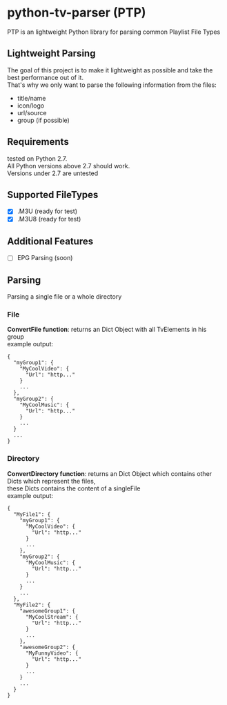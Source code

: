 # python-tv-parser **(PTP)**
PTP is an lightweight Python library for parsing common Playlist File Types

## Lightweight Parsing
The goal of this project is to make it lightweight as possible and take the best performance out of it. <br />
That's why we only want to parse the following information from the files: <br />
- title/name
- icon/logo
- url/source
- group (if possible)

## Requirements
tested on Python 2.7. <br />
All Python versions above 2.7 should work.<br />
Versions under 2.7 are untested

## Supported FileTypes
- [X] .M3U (ready for test)
- [X] .M3U8 (ready for test)

## Additional Features
- [ ] EPG Parsing (soon)

## Parsing
Parsing a single file or a whole directory

### File
**ConvertFile function**:
returns an Dict Object with all TvElements in his group<br />
example output:
```
{
  "myGroup1": {
    "MyCoolVideo": {
      "Url": "http..."
    }
    ...
  },
  "myGroup2": {
    "MyCoolMusic": {
      "Url": "http..."
    }
    ...
  }
  ...
}
```

### Directory
**ConvertDirectory function**:
returns an Dict Object which contains other Dicts which represent the files,<br />
these Dicts contains the content of a singleFile<br />
example output:
```
{
  "MyFile1": {
    "myGroup1": {
      "MyCoolVideo": {
        "Url": "http..."
      }
      ...
    },
    "myGroup2": {
      "MyCoolMusic": {
        "Url": "http..."
      }
      ...
    }
    ...
  },
  "MyFile2": {
    "awesomeGroup1": {
      "MyCoolStream": {
        "Url": "http..."
      }
      ...
    },
    "awesomeGroup2": {
      "MyFunnyVideo": {
        "Url": "http..."
      }
      ...
    }
    ...
  }
}
```
